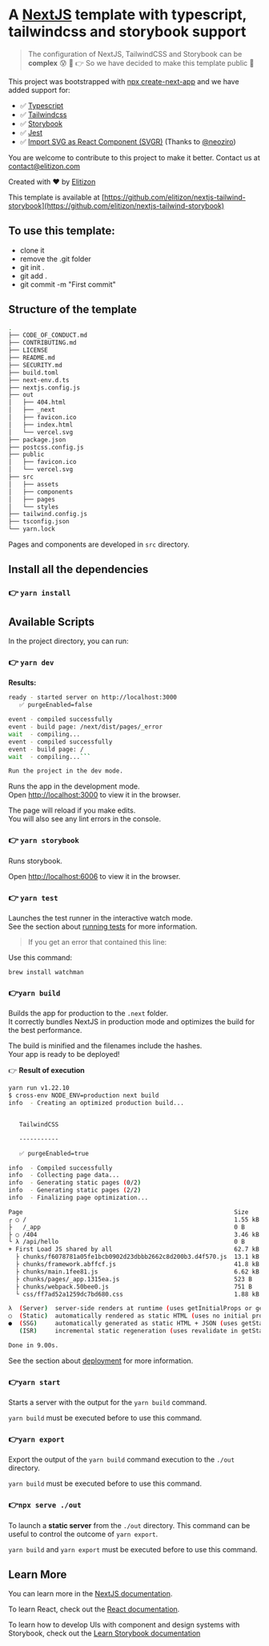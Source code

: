 # A [NextJS](https://nextjs.org/) template with typescript, tailwindcss and storybook support

> The configuration of NextJS, TailwindCSS and Storybook can be **complex** 😰 🤪
> 👉 So we have decided to make this template public 🎉

This project was bootstrapped with [npx create-next-app](https://nextjs.org/learn/basics/create-nextjs-app/setup) and we have added support for:

- ✅ [Typescript](https://www.typescriptlang.org/)
- ✅ [Tailwindcss](https://www.tailwindcss.com)
- ✅ [Storybook](https://storybook.js.org/)
- ✅ [Jest](https://jestjs.io/)
- ✅ [Import SVG as React Component (SVGR)](https://react-svgr.com/) (Thanks to [@neoziro](https://twitter.com/neoziro))

You are welcome to contribute to this project to make it better. Contact us at [contact@elitizon.com](contact@elitizon.com)

Created with ❤️ by [Elitizon](https://www.elitizon.com)

This template is available at [https://github.com/elitizon/nextjs-tailwind-storybook](https://github.com/elitizon/nextjs-tailwind-storybook)

## To use this template:

- clone it
- remove the .git folder
- git init .
- git add .
- git commit -m "First commit"

## Structure of the template

```bash
.
├── CODE_OF_CONDUCT.md
├── CONTRIBUTING.md
├── LICENSE
├── README.md
├── SECURITY.md
├── build.toml
├── next-env.d.ts
├── nextjs.config.js
├── out
│   ├── 404.html
│   ├── _next
│   ├── favicon.ico
│   ├── index.html
│   └── vercel.svg
├── package.json
├── postcss.config.js
├── public
│   ├── favicon.ico
│   └── vercel.svg
├── src
│   ├── assets
│   ├── components
│   ├── pages
│   └── styles
├── tailwind.config.js
├── tsconfig.json
└── yarn.lock

```

Pages and components are developed in `src` directory.

## Install all the dependencies

### 👉 `yarn install`

## Available Scripts

In the project directory, you can run:

### 👉 `yarn dev`

**Results:**

```bash
ready - started server on http://localhost:3000
   ✅ purgeEnabled=false

event - compiled successfully
event - build page: /next/dist/pages/_error
wait  - compiling...
event - compiled successfully
event - build page: /
wait  - compiling...```

Run the project in the dev mode.
````

Runs the app in the development mode.\
Open [http://localhost:3000](http://localhost:3000) to view it in the browser.

The page will reload if you make edits.\
You will also see any lint errors in the console.

### 👉 `yarn storybook`

Runs storybook.

Open [http://localhost:6006](http://localhost:6006) to view it in the browser.

### 👉 `yarn test`

Launches the test runner in the interactive watch mode.\
See the section about [running tests](https://facebook.github.io/create-react-app/docs/running-tests) for more information.

> If you get an error that contained this line:

Use this command:

`brew install watchman`

### 👉`yarn build`

Builds the app for production to the `.next` folder.\
It correctly bundles NextJS in production mode and optimizes the build for the best performance.

The build is minified and the filenames include the hashes.\
Your app is ready to be deployed!

👉 **Result of execution**

```bash
yarn run v1.22.10
$ cross-env NODE_ENV=production next build
info  - Creating an optimized production build...


   TailwindCSS

   -----------

   ✅ purgeEnabled=true

info  - Compiled successfully
info  - Collecting page data...
info  - Generating static pages (0/2)
info  - Generating static pages (2/2)
info  - Finalizing page optimization...

Page                                                           Size     First Load JS
┌ ○ /                                                          1.55 kB        64.3 kB
├   /_app                                                      0 B            62.7 kB
├ ○ /404                                                       3.46 kB        66.2 kB
└ λ /api/hello                                                 0 B            62.7 kB
+ First Load JS shared by all                                  62.7 kB
  ├ chunks/f6078781a05fe1bcb0902d23dbbb2662c8d200b3.d4f570.js  13.1 kB
  ├ chunks/framework.abffcf.js                                 41.8 kB
  ├ chunks/main.1fee81.js                                      6.62 kB
  ├ chunks/pages/_app.1315ea.js                                523 B
  ├ chunks/webpack.50bee0.js                                   751 B
  └ css/ff7ad52a1259dc7bd680.css                               1.88 kB

λ  (Server)  server-side renders at runtime (uses getInitialProps or getServerSideProps)
○  (Static)  automatically rendered as static HTML (uses no initial props)
●  (SSG)     automatically generated as static HTML + JSON (uses getStaticProps)
   (ISR)     incremental static regeneration (uses revalidate in getStaticProps)

Done in 9.00s.

```

See the section about [deployment](https://nextjs.org/docs/deployment) for more information.

### 👉`yarn start`

Starts a server with the output for the `yarn build` command.

`yarn build` must be executed before to use this command.

### 👉`yarn export`

Export the output of the `yarn build` command execution to the `./out` directory.

`yarn build` must be executed before to use this command.

### 👉`npx serve ./out`

To launch a **static server** from the `./out` directory. This command can be useful to control the outcome of `yarn export`.

`yarn build` and `yarn export` must be executed before to use this command.

## Learn More

You can learn more in the [NextJS documentation](https://nextjs.org/docs/getting-started).

To learn React, check out the [React documentation](https://reactjs.org/).

To learn how to develop UIs with component and design systems with Storybook, check out the [Learn Storybook documentation](https://www.learnstorybook.com/)
